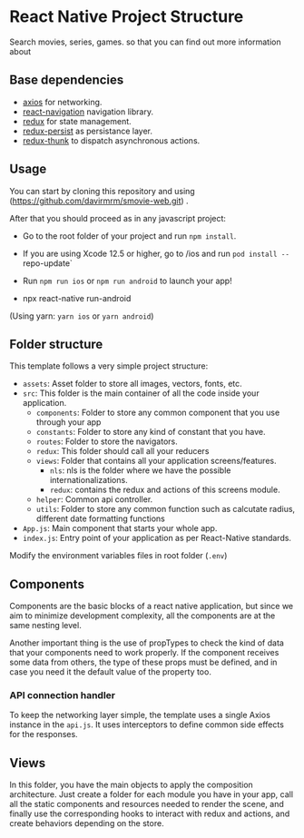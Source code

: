 # React Native Project Structure

Search movies, series, games. so that you can find out more information about

## Base dependencies

- [axios](https://github.com/axios/axios) for networking.
- [react-navigation](https://reactnavigation.org/) navigation library.
- [redux](https://redux.js.org/) for state management.
- [redux-persist](https://github.com/rt2zz/redux-persist) as persistance layer.
- [redux-thunk](https://github.com/gaearon/redux-thunk) to dispatch asynchronous actions.

## Usage
You can start by cloning this repository and using (https://github.com/davirmrm/smovie-web.git) .

After that you should proceed as in any javascript project:

- Go to the root folder of your project and run `npm install`.
- If you are using Xcode 12.5 or higher, go to /ios and run `pod install --`repo-update`
- Run `npm run ios` or `npm run android` to launch your app!

- npx react-native run-android

(Using yarn: `yarn ios` or `yarn android`)

## Folder structure

This template follows a very simple project structure:
- `assets`: Asset folder to store all images, vectors, fonts, etc.
- `src`: This folder is the main container of all the code inside your application.
  - `components`: Folder to store any common component that you use through your app
  - `constants`: Folder to store any kind of constant that you have.
  - `routes`: Folder to store the navigators.
  - `redux`: This folder should call all your reducers
  - `views`: Folder that contains all your application screens/features.
    - `nls`: nls is the folder where we have the possible internationalizations.
    - `redux`: contains the redux and actions of this screens module.
  - `helper`: Common api controller.
  - `utils`: Folder to store any common function such as calcutate radius, different date formatting functions
- `App.js`: Main component that starts your whole app.
- `index.js`: Entry point of your application as per React-Native standards.

Modify the environment variables files in root folder (`.env`)

## Components

Components are the basic blocks of a react native application, but since we​​ aim to minimize development complexity, all the components are at the same nesting level.

Another important thing is the use of propTypes to check the kind of data that your components need to work properly. If the component receives some data from others, the type of these props must be defined, and in case you need it the default value of the property too.

### API connection handler

To keep the networking layer simple, the template uses a single Axios instance in the `api.js`. It uses interceptors to define common side effects for the responses.

## Views

In this folder, you have the main objects to apply the composition architecture. Just create a folder for each module you have in your app, call all the static components and resources needed to render the scene, and finally use the corresponding hooks to interact with redux and actions, and create behaviors depending on the store.